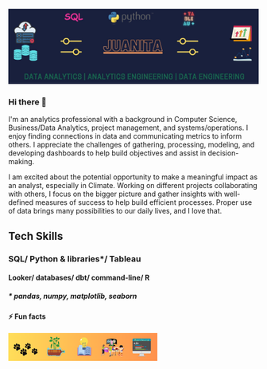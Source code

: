 [![Header](https://github.com/jjpal/jjpal/blob/main/assets/header.jpg "Header")](https://public.tableau.com/app/profile/jj1485)

### Hi there 👋

I'm an analytics professional with a background in Computer Science, Business/Data Analytics, project management, and systems/operations. I enjoy finding connections in data and communicating metrics to inform others. I appreciate the challenges of gathering, processing, modeling, and developing dashboards to help build objectives and assist in decision-making. 

I am excited about the potential opportunity to make a meaningful impact as an analyst, especially in Climate. Working on different projects collaborating with others, I focus on the bigger picture and gather insights with well-defined measures of success to help build efficient processes. Proper use of data brings many possibilities to our daily lives, and I love that.

<!--
I’m a Data Professional with a combined experience in business analysis, project management & engineering. I love all the possibilities the proper usage of data brings to our day-to-day. In my free time, I immerse myself in data courses to deepen my proficiency in SQL, Python, & data viz because I believe there is always something interesting to learn 💡.
-->
<!--
**jjpal/jjpal** is a ✨ _special_ ✨ repository because its `README.md` (this file) appears on your GitHub profile.

Here are some ideas to get you started:

- 🔭 I’m currently working on ...
- 🌱 I’m currently learning ...
- 👯 I’m looking to collaborate on ...
- 🤔 I’m looking for help with ...
- 💬 Ask me about ...
- 📫 How to reach me: ...
- 😄 Pronouns: ...
-->
## Tech Skills
### SQL/ Python & libraries*/ Tableau

#### Looker/ databases/ dbt/ command-line/ R
##### * pandas, numpy, matplotlib, seaborn

#### ⚡ Fun facts
<img src = "/assets/ffacts.png" alt="drawing" width="300"/>

